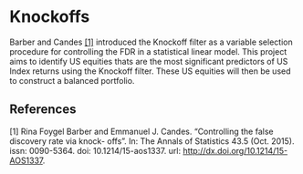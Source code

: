 # Knockoffs

Barber and Candes [[1]](#1) introduced the Knockoff filter  as a variable selection procedure for controlling the FDR in a statistical linear model. This project aims to identify US equities thats are the most significant predictors of US Index returns using the Knockoff filter. These US equities will then be used to construct a balanced portfolio. 

## References
<a id="1">[1]</a> 
Rina Foygel Barber and Emmanuel J. Candes. 
“Controlling the false discovery rate via knock-
offs”. 
In: The Annals of Statistics 43.5 (Oct. 2015). 
issn: 0090-5364. 
doi: 10.1214/15-aos1337. 
url: http://dx.doi.org/10.1214/15-AOS1337.
